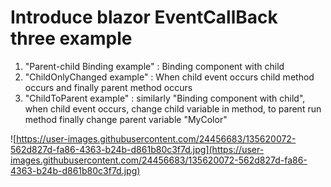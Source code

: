 # **Introduce blazor EventCallBack three example**

1.  "Parent-child Binding example" : Binding component with child          
2. "ChildOnlyChanged example" : When child event occurs  child method occurs and finally parent method occurs
3. "ChildToParent example" : similarly "Binding component with child", when child event occurs, change child variable in method, to parent run method finally change parent variable "MyColor"

![https://user-images.githubusercontent.com/24456683/135620072-562d827d-fa86-4363-b24b-d861b80c3f7d.jpg](https://user-images.githubusercontent.com/24456683/135620072-562d827d-fa86-4363-b24b-d861b80c3f7d.jpg)

